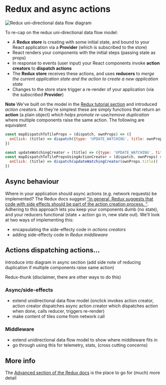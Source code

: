 # Redux and async actions

![Redux uni-directional data flow diagram](https://rawgit.com/crosslandwa/react-redux-primer/master/redux-async/ReduxUnidirectionalActionCreator.svg)

To re-cap on the redux uni-directional data flow model:
- A **Redux store** is creating with some initial state, and bound to your React application via a **Provider** (which is subscribed to the store)
- React renders your components with the initial steps (passing state as props)
- In response to events (user input) your React components invoke **action creators** to **dispatch actions**
- The **Redux store** receives these actions, and uses **reducers** to *merge the current application state and the action to create a new application state*
- Changes to the store stare trigger a re-render of your application (via the *subscribed* **Provider**)

**Note**
We've built on the model in the [Redux tutorial section](../redux#redux-uni-directional-flow) and introduced *action creators*. At they're simplest these are simply functions that return an **action** (a plain object) *which helps promote re-use/remove duplication* where multiple components raise the same action. The following are equivalent
```javascript
const mapDispatchToTileProps = (dispatch, ownProps) => ({
  onClick: (title) => dispatch({type: 'UPDATE_WATCHING', title: ownProps.title})
})

const updateWatchingCreator = (title) => ({type: 'UPDATE_WATCHING', title: title})
const mapDispatchToTilePropsUsingActionCreator = (dispatch, ownProps) => ({
  onClick: (title) => dispatch(updateWatchingCreator(ownProps.title))
})
```
## Async behaviour

Where in your application should async actions (e.g. network requests) be implemented? The Redux docs suggest ["in general, Redux suggests that code with side effects should be part of the action creation process. "](http://redux.js.org/docs/faq/Actions.html#how-can-i-represent-side-effects-such-as-ajax-calls-why-do-we-need-things-like-action-creators-thunks-and-middleware-to-do-async-behavior). Adhering to this approach lets you keep your components dumb (no state), and your reducers functional (state + action go in, new state out). We'll look at two ways of implementing this:
- encapsulating the side-effecty code in *actions creators*
- adding side-effecty code in *Redux middleware*

## Actions dispatching actions...

Introduce into diagram in async section (add side note of reducing duplication if multiple components raise same action)

Redux-thunk (disclaimer, there are other ways to do this)

### Async/side-effects
 - extend unidirectional data flow model (onclick invokes action creator, action creator dispatches async action creator which dispatches action when done, calls reducer, triggers re-render)
 - make content of tiles come from network call

### Middleware
 - extend unidirectional data flow model to show where middleware fits in
 - go through using this for telemetry, stats, (cross cutting concerns)

## More info

The [Advanced section of the Redux docs](http://redux.js.org/docs/advanced/) is the place to go for (much) more detail
